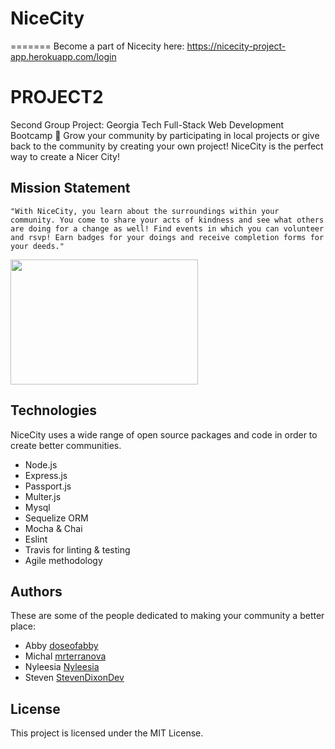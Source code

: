 # NiceCity
======= Become a part of Nicecity here: https://nicecity-project-app.herokuapp.com/login
# PROJECT2    
Second Group Project: Georgia Tech Full-Stack Web Development Bootcamp
:city_sunrise: Grow your community by participating in local projects or give back to the community by creating your own project! NiceCity is the perfect way to create a Nicer City!

## Mission Statement 

`"With NiceCity, you learn about the surroundings within your community.
You come to share your acts of kindness and see what others
are doing for a change as well! Find events in which you can volunteer and rsvp!
Earn badges for your doings and receive completion forms for your deeds."`

<img align="center" width="300" height="200" src="https://media.istockphoto.com/photos/voluteer-group-of-people-for-charity-donation-in-the-park-picture-id668214842?k=6&m=668214842&s=612x612&w=0&h=uc3c6XbgqXPP-URvQ6ZkWbp8tXfNhKbUkcB5CiQEM7E=">

## Technologies

NiceCity uses a wide range of open source packages and code in order to create better communities. 

- Node.js
- Express.js
- Passport.js
- Multer.js
- Mysql 
- Sequelize ORM
- Mocha & Chai
- Eslint
- Travis for linting & testing
- Agile methodology

## Authors

These are some of the people dedicated to making your community a better place:

- Abby [doseofabby](https://github.com/doseofabby)
- Michal [mrterranova](https://github.com/mrterranova)
- Nyleesia [Nyleesia](https://github.com/Nyleesia)
- Steven [StevenDixonDev](https://github.com/StevenDixonDev)

## License

This project is licensed under the MIT License.
